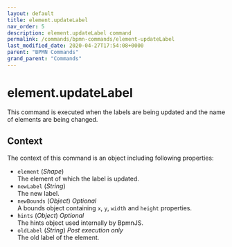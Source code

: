 ```yaml
---
layout: default
title: element.updateLabel
nav_order: 5
description: element.updateLabel command
permalink: /commands/bpmn-commands/element-updateLabel
last_modified_date: 2020-04-27T17:54:08+0000
parent: "BPMN Commands"
grand_parent: "Commands"
---
```


# element.updateLabel

This command is executed when the labels are being updated and the name of elements are being changed.

## Context

The context of this command is an object including following properties:

* `element` (_Shape_) <br>
The element of which the label is updated.
* `newLabel` (_String_) <br>
The new label.
* `newBounds` (_Object_) _Optional_ <br>
A bounds object containing `x`, `y`, `width` and `height` properties.
* `hints` (_Object_) _Optional_ <br>
The hints object used internally by BpmnJS.
* `oldLabel` (_String_) _Post execution only_ <br>
The old label of the element.
